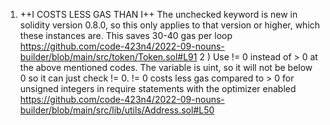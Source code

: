 1)  ++I COSTS LESS GAS THAN I++
The unchecked keyword is new in solidity version 0.8.0, so this only applies to that version or higher, which these instances are. This saves 30-40 gas per loop
https://github.com/code-423n4/2022-09-nouns-builder/blob/main/src/token/Token.sol#L91
2 ) Use != 0 instead of > 0 at the above mentioned codes. The variable is uint, so it will not be below 0 so it can just check != 0.
!= 0 costs less gas compared to > 0 for unsigned integers in require statements with the optimizer enabled
https://github.com/code-423n4/2022-09-nouns-builder/blob/main/src/lib/utils/Address.sol#L50